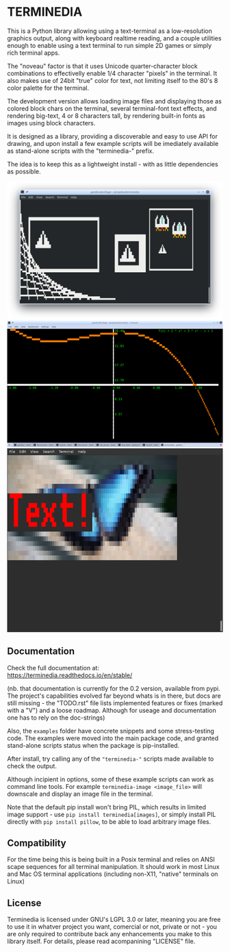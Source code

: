 TERMINEDIA
===========

This is a Python library allowing using a text-terminal as a low-resolution graphics
output, along with keyboard realtime reading, and a couple utilities
enough to enable using a text terminal to run simple 2D games or simply rich terminal
apps.

The "noveau" factor is that it uses Unicode quarter-character block combinations
to effectivelly enable 1/4 character "pixels" in the terminal. It also makes
use of 24bit "true" color for text, not limiting itself to the 80's
8 color palette for the terminal.

The development version allows loading image files and displaying those
as colored block chars on the terminal, several terminal-font text effects,
and rendering big-text, 4 or 8 characters tall, by rendering
built-in fonts as images using block characters.

It is designed as a library, providing a discoverable and easy to
use API for drawing, and upon install a few example scripts
will be imediately available as stand-alone scripts
with the "terminedia-" prefix.

The idea is to keep this as a lightweight install - with
as little dependencies as possible.


![Messy screenshot with current capabilities](docs/screenshot_01.png)
![Graph plot output example](docs/screenshot_02.png)
![Image rendering and big-text](docs/screenshot_04.png)

Documentation
--------------

Check the full documentation at:
    https://terminedia.readthedocs.io/en/stable/

(nb. that documentation is currently for the 0.2 version,
available from pypi. The project's capabilities
evolved far beyond whats is in there, but docs are
still missing - the "TODO.rst" file lists implemented
features or fixes (marked with a "V") and a loose roadmap.
Although for useage and documentation one has to rely
on the doc-strings)

Also, the ``examples`` folder have concrete snippets and
some stress-testing code. The examples
were moved into the main package code, and granted stand-alone
scripts status when the package is pip-installed.

After install, try calling any of the `"terminedia-"` scripts
made available to check the output.

Although incipient in options, some of these example
scripts can work as command line tools. For example
`terminedia-image <image_file>` will downscale and display
an image file in the terminal.

Note that the default pip install won't bring PIL, which results in
limited image support - use `pip install terminedia[images]`,
or simply install PIL directly with `pip install pillow`,
to be able to load arbitrary image files.



Compatibility
--------------

For the time being this is being built in a Posix terminal and relies
on ANSI scape sequences for all terminal manipulation. It should work
in most Linux and Mac OS terminal applications (including non-X11,
"native" terminals on Linux)


License
--------
Terminedia is licensed under GNU's LGPL 3.0 or later, meaning you
are free to use it in whatver project you want, comercial or not,
private or not - you are only required to contribute back any
enhancements you make to this library itself.
For details, please read acompanining "LICENSE" file.
